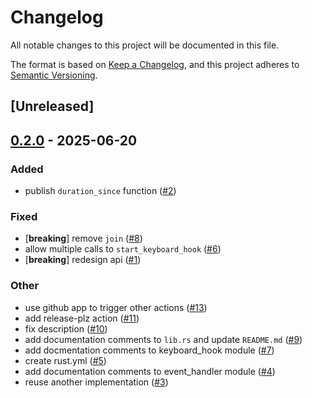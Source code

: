 # Changelog

All notable changes to this project will be documented in this file.

The format is based on [Keep a Changelog](https://keepachangelog.com/en/1.0.0/),
and this project adheres to [Semantic Versioning](https://semver.org/spec/v2.0.0.html).

## [Unreleased]

## [0.2.0](https://github.com/noriapi/prevent-alt-win-menu/compare/v0.1.0...v0.2.0) - 2025-06-20

### Added

- publish `duration_since` function ([#2](https://github.com/noriapi/prevent-alt-win-menu/pull/2))

### Fixed

- [**breaking**] remove `join` ([#8](https://github.com/noriapi/prevent-alt-win-menu/pull/8))
- allow multiple calls to `start_keyboard_hook` ([#6](https://github.com/noriapi/prevent-alt-win-menu/pull/6))
- [**breaking**] redesign api ([#1](https://github.com/noriapi/prevent-alt-win-menu/pull/1))

### Other

- use github app to trigger other actions ([#13](https://github.com/noriapi/prevent-alt-win-menu/pull/13))
- add release-plz action ([#11](https://github.com/noriapi/prevent-alt-win-menu/pull/11))
- fix description ([#10](https://github.com/noriapi/prevent-alt-win-menu/pull/10))
- add documentation comments to `lib.rs` and update `README.md` ([#9](https://github.com/noriapi/prevent-alt-win-menu/pull/9))
- add docmentation comments to keyboard_hook module ([#7](https://github.com/noriapi/prevent-alt-win-menu/pull/7))
- create rust.yml ([#5](https://github.com/noriapi/prevent-alt-win-menu/pull/5))
- add documentation comments to event_handler module ([#4](https://github.com/noriapi/prevent-alt-win-menu/pull/4))
- reuse another implementation ([#3](https://github.com/noriapi/prevent-alt-win-menu/pull/3))
